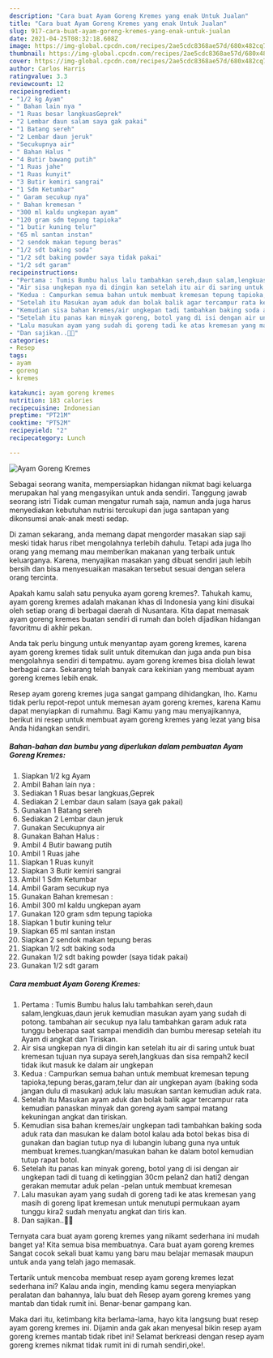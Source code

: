 ```yaml
---
description: "Cara buat Ayam Goreng Kremes yang enak Untuk Jualan"
title: "Cara buat Ayam Goreng Kremes yang enak Untuk Jualan"
slug: 917-cara-buat-ayam-goreng-kremes-yang-enak-untuk-jualan
date: 2021-04-25T08:32:18.608Z
image: https://img-global.cpcdn.com/recipes/2ae5cdc8368ae57d/680x482cq70/ayam-goreng-kremes-foto-resep-utama.jpg
thumbnail: https://img-global.cpcdn.com/recipes/2ae5cdc8368ae57d/680x482cq70/ayam-goreng-kremes-foto-resep-utama.jpg
cover: https://img-global.cpcdn.com/recipes/2ae5cdc8368ae57d/680x482cq70/ayam-goreng-kremes-foto-resep-utama.jpg
author: Carlos Harris
ratingvalue: 3.3
reviewcount: 12
recipeingredient:
- "1/2 kg Ayam"
- " Bahan lain nya "
- "1 Ruas besar langkuasGeprek"
- "2 Lembar daun salam saya gak pakai"
- "1 Batang sereh"
- "2 Lembar daun jeruk"
- "Secukupnya air"
- " Bahan Halus "
- "4 Butir bawang putih"
- "1 Ruas jahe"
- "1 Ruas kunyit"
- "3 Butir kemiri sangrai"
- "1 Sdm Ketumbar"
- " Garam secukup nya"
- " Bahan kremesan "
- "300 ml kaldu ungkepan ayam"
- "120 gram sdm tepung tapioka"
- "1 butir kuning telur"
- "65 ml santan instan"
- "2 sendok makan tepung beras"
- "1/2 sdt baking soda"
- "1/2 sdt baking powder saya tidak pakai"
- "1/2 sdt garam"
recipeinstructions:
- "Pertama : Tumis Bumbu halus lalu tambahkan sereh,daun salam,lengkuas,daun jeruk kemudian masukan ayam yang sudah di potong. tambahan air secukup nya lalu tambahkan garam aduk rata tunggu beberapa saat sampai mendidih dan bumbu meresap setelah itu Ayam di angkat dan Tiriskan."
- "Air sisa ungkepan nya di dingin kan setelah itu air di saring untuk buat kremesan tujuan nya supaya sereh,langkuas dan sisa rempah2 kecil tidak ikut masuk ke dalam air ungkepan"
- "Kedua : Campurkan semua bahan untuk membuat kremesan tepung tapioka,tepung beras,garam,telur dan air ungkepan ayam (baking soda jangan dulu di masukan) aduk lalu masukan santan kemudian aduk rata."
- "Setelah itu Masukan ayam aduk dan bolak balik agar tercampur rata kemudian panaskan minyak dan goreng ayam sampai matang kekuningan angkat dan tiriskan."
- "Kemudian sisa bahan kremes/air ungkepan tadi tambahkan baking soda aduk rata dan masukan ke dalam botol kalau ada botol bekas bisa di gunakan dan bagian tutup nya di lubangin lubang guna nya untuk membuat kremes.tuangkan/masukan bahan ke dalam botol kemudian tutup rapat botol."
- "Setelah itu panas kan minyak goreng, botol yang di isi dengan air ungkepan tadi di tuang di ketinggian 30cm pelan2 dan hati2 dengan gerakan memutar aduk pelan -pelan untuk membuat kremesan"
- "Lalu masukan ayam yang sudah di goreng tadi ke atas kremesan yang masih di goreng lipat kremesan untuk menutupi permukaan ayam tunggu kira2 sudah menyatu angkat dan tiris kan."
- "Dan sajikan..🥰🥰"
categories:
- Resep
tags:
- ayam
- goreng
- kremes

katakunci: ayam goreng kremes 
nutrition: 183 calories
recipecuisine: Indonesian
preptime: "PT21M"
cooktime: "PT52M"
recipeyield: "2"
recipecategory: Lunch

---
```



![Ayam Goreng Kremes](https://img-global.cpcdn.com/recipes/2ae5cdc8368ae57d/680x482cq70/ayam-goreng-kremes-foto-resep-utama.jpg)

Sebagai seorang wanita, mempersiapkan hidangan nikmat bagi keluarga merupakan hal yang mengasyikan untuk anda sendiri. Tanggung jawab seorang istri Tidak cuman mengatur rumah saja, namun anda juga harus menyediakan kebutuhan nutrisi tercukupi dan juga santapan yang dikonsumsi anak-anak mesti sedap.

Di zaman  sekarang, anda memang dapat mengorder masakan siap saji meski tidak harus ribet mengolahnya terlebih dahulu. Tetapi ada juga lho orang yang memang mau memberikan makanan yang terbaik untuk keluarganya. Karena, menyajikan masakan yang dibuat sendiri jauh lebih bersih dan bisa menyesuaikan masakan tersebut sesuai dengan selera orang tercinta. 



Apakah kamu salah satu penyuka ayam goreng kremes?. Tahukah kamu, ayam goreng kremes adalah makanan khas di Indonesia yang kini disukai oleh setiap orang di berbagai daerah di Nusantara. Kita dapat memasak ayam goreng kremes buatan sendiri di rumah dan boleh dijadikan hidangan favoritmu di akhir pekan.

Anda tak perlu bingung untuk menyantap ayam goreng kremes, karena ayam goreng kremes tidak sulit untuk ditemukan dan juga anda pun bisa mengolahnya sendiri di tempatmu. ayam goreng kremes bisa diolah lewat berbagai cara. Sekarang telah banyak cara kekinian yang membuat ayam goreng kremes lebih enak.

Resep ayam goreng kremes juga sangat gampang dihidangkan, lho. Kamu tidak perlu repot-repot untuk memesan ayam goreng kremes, karena Kamu dapat menyiapkan di rumahmu. Bagi Kamu yang mau menyajikannya, berikut ini resep untuk membuat ayam goreng kremes yang lezat yang bisa Anda hidangkan sendiri.

<!--inarticleads1-->

##### Bahan-bahan dan bumbu yang diperlukan dalam pembuatan Ayam Goreng Kremes:

1. Siapkan 1/2 kg Ayam
1. Ambil  Bahan lain nya :
1. Sediakan 1 Ruas besar langkuas,Geprek
1. Sediakan 2 Lembar daun salam (saya gak pakai)
1. Gunakan 1 Batang sereh
1. Sediakan 2 Lembar daun jeruk
1. Gunakan Secukupnya air
1. Gunakan  Bahan Halus :
1. Ambil 4 Butir bawang putih
1. Ambil 1 Ruas jahe
1. Siapkan 1 Ruas kunyit
1. Siapkan 3 Butir kemiri sangrai
1. Ambil 1 Sdm Ketumbar
1. Ambil  Garam secukup nya
1. Gunakan  Bahan kremesan :
1. Ambil 300 ml kaldu ungkepan ayam
1. Gunakan 120 gram sdm tepung tapioka
1. Siapkan 1 butir kuning telur
1. Siapkan 65 ml santan instan
1. Siapkan 2 sendok makan tepung beras
1. Siapkan 1/2 sdt baking soda
1. Gunakan 1/2 sdt baking powder (saya tidak pakai)
1. Gunakan 1/2 sdt garam




<!--inarticleads2-->

##### Cara membuat Ayam Goreng Kremes:

1. Pertama : Tumis Bumbu halus lalu tambahkan sereh,daun salam,lengkuas,daun jeruk kemudian masukan ayam yang sudah di potong. tambahan air secukup nya lalu tambahkan garam aduk rata tunggu beberapa saat sampai mendidih dan bumbu meresap setelah itu Ayam di angkat dan Tiriskan.
1. Air sisa ungkepan nya di dingin kan setelah itu air di saring untuk buat kremesan tujuan nya supaya sereh,langkuas dan sisa rempah2 kecil tidak ikut masuk ke dalam air ungkepan
1. Kedua : Campurkan semua bahan untuk membuat kremesan tepung tapioka,tepung beras,garam,telur dan air ungkepan ayam (baking soda jangan dulu di masukan) aduk lalu masukan santan kemudian aduk rata.
1. Setelah itu Masukan ayam aduk dan bolak balik agar tercampur rata kemudian panaskan minyak dan goreng ayam sampai matang kekuningan angkat dan tiriskan.
1. Kemudian sisa bahan kremes/air ungkepan tadi tambahkan baking soda aduk rata dan masukan ke dalam botol kalau ada botol bekas bisa di gunakan dan bagian tutup nya di lubangin lubang guna nya untuk membuat kremes.tuangkan/masukan bahan ke dalam botol kemudian tutup rapat botol.
1. Setelah itu panas kan minyak goreng, botol yang di isi dengan air ungkepan tadi di tuang di ketinggian 30cm pelan2 dan hati2 dengan gerakan memutar aduk pelan -pelan untuk membuat kremesan
1. Lalu masukan ayam yang sudah di goreng tadi ke atas kremesan yang masih di goreng lipat kremesan untuk menutupi permukaan ayam tunggu kira2 sudah menyatu angkat dan tiris kan.
1. Dan sajikan..🥰🥰




Ternyata cara buat ayam goreng kremes yang nikamt sederhana ini mudah banget ya! Kita semua bisa membuatnya. Cara buat ayam goreng kremes Sangat cocok sekali buat kamu yang baru mau belajar memasak maupun untuk anda yang telah jago memasak.

Tertarik untuk mencoba membuat resep ayam goreng kremes lezat sederhana ini? Kalau anda ingin, mending kamu segera menyiapkan peralatan dan bahannya, lalu buat deh Resep ayam goreng kremes yang mantab dan tidak rumit ini. Benar-benar gampang kan. 

Maka dari itu, ketimbang kita berlama-lama, hayo kita langsung buat resep ayam goreng kremes ini. Dijamin anda gak akan menyesal bikin resep ayam goreng kremes mantab tidak ribet ini! Selamat berkreasi dengan resep ayam goreng kremes nikmat tidak rumit ini di rumah sendiri,oke!.

